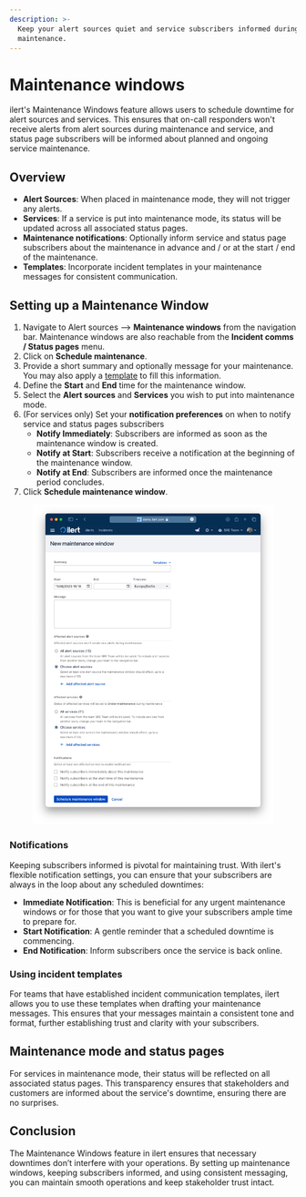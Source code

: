 ```yaml
---
description: >-
  Keep your alert sources quiet and service subscribers informed during
  maintenance.
---
```


# Maintenance windows

ilert's Maintenance Windows feature allows users to schedule downtime for alert sources and services. This ensures that on-call responders won't receive alerts from alert sources during maintenance and service, and status page subscribers will be informed about planned and ongoing service maintenance.

## Overview

* **Alert Sources**: When placed in maintenance mode, they will not trigger any alerts.
* **Services**: If a service is put into maintenance mode, its status will be updated across all associated status pages.
* **Maintenance notifications**: Optionally inform service and status page subscribers about the maintenance in advance and / or at the start / end of the maintenance.
* **Templates**: Incorporate incident templates in your maintenance messages for consistent communication.

## Setting up a Maintenance Window

1. Navigate to Alert sources --> **Maintenance windows** from the navigation bar. Maintenance windows are also reachable from the **Incident comms / Status pages** menu.
2. Click on **Schedule maintenance**.
3. Provide a short summary and optionally message for your maintenance. You may also apply a [template](maintenance-windows.md#using-incident-templates) to fill this information.
4. Define the **Start** and **End** time for the maintenance window.
5. Select the **Alert sources** and **Services** you wish to put into maintenance mode.
6. (For services only) Set your **notification preferences** on when to notify service and status pages subscribers
   * **Notify Immediately**: Subscribers are informed as soon as the maintenance window is created.
   * **Notify at Start**: Subscribers receive a notification at the beginning of the maintenance window.
   * **Notify at End**: Subscribers are informed once the maintenance period concludes.
7. Click **Schedule maintenance window**.

<figure><img src="../.gitbook/assets/image (1) (1) (1).png" alt="" width="563"><figcaption></figcaption></figure>



### Notifications

Keeping subscribers informed is pivotal for maintaining trust. With ilert's flexible notification settings, you can ensure that your subscribers are always in the loop about any scheduled downtimes:

* **Immediate Notification**: This is beneficial for any urgent maintenance windows or for those that you want to give your subscribers ample time to prepare for.
* **Start Notification**: A gentle reminder that a scheduled downtime is commencing.
* **End Notification**: Inform subscribers once the service is back online.

### Using incident templates

For teams that have established incident communication templates, ilert allows you to use these templates when drafting your maintenance messages. This ensures that your messages maintain a consistent tone and format, further establishing trust and clarity with your subscribers.

## Maintenance mode and status pages

For services in maintenance mode, their status will be reflected on all associated status pages. This transparency ensures that stakeholders and customers are informed about the service's downtime, ensuring there are no surprises.

## Conclusion

The Maintenance Windows feature in ilert ensures that necessary downtimes don’t interfere with your operations. By setting up maintenance windows, keeping subscribers informed, and using consistent messaging, you can maintain smooth operations and keep stakeholder trust intact.
